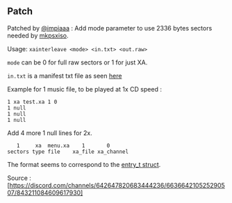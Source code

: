 ## Patch

Patched by [@impiaaa](https://github.com/impiaaa) : Add mode parameter to use 2336 bytes sectors needed by [mkpsxiso](https://github.com/Lameguy64/mkpsxiso).

Usage: `xainterleave <mode> <in.txt> <out.raw>`

`mode` can be 0 for full raw sectors or 1 for just XA.

`in.txt` is a manifest txt file as seen [here](https://github.com/ChenThread/fromage/blob/master/res/music.txt)

Example for 1 music file, to be played at 1x CD speed :

```
1 xa test.xa 1 0
1 null
1 null
1 null
```

Add 4 more 1 null lines for 2x.

```
   1     xa  menu.xa    1       0  
sectors type file    xa_file xa_channel
```

The format seems to correspond to the [entry_t struct](https://github.com/ABelliqueux/candyk-psx/blob/db71929903cc09398f5efc23973f9e136d123bbb/toolsrc/xainterleave/xainterleave.c#L35).

Source : [https://discord.com/channels/642647820683444236/663664210525290507/843211084609617930]
